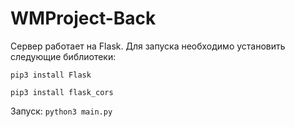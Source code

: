 # WMProject-Back

Сервер работает на Flask. Для запуска необходимо установить следующие библиотеки:

```pip3 install Flask```

```pip3 install flask_cors```

Запуск:
```python3 main.py```
